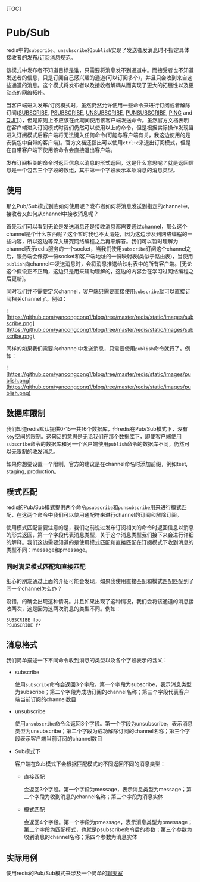 [TOC]

# Pub/Sub

redis中的`subscribe`、`unsubscribe`和`publish`实现了发送者发消息时不指定具体接收者的[发布/订阅消息规范](https://en.wikipedia.org/wiki/Publish/subscribe)。

该模式中发布者不知道目标是谁，只需要将消息发不到通道中。而接受者也不知道发送者的信息，只是订阅自己感兴趣的通道(可以订阅多个)，并且只会收到来自这些通道的消息。这个模式将发布者以及接收者解耦从而实现了更大的拓展性以及更动态的网络拓扑。

当客户端进入发布/订阅模式时，虽然仍然允许使用一些命令来进行订阅或者解除订阅([SUBSCRIBE](https://redis.io/commands/subscribe), [PSUBSCRIBE](https://redis.io/commands/psubscribe), [UNSUBSCRIBE](https://redis.io/commands/unsubscribe), [PUNSUBSCRIBE](https://redis.io/commands/punsubscribe), [PING](https://redis.io/commands/ping) and [QUIT](https://redis.io/commands/quit).)，但是原则上不应该在此期间使用该客户端发送命令。虽然官方文档表明在客户端进入订阅模式时我们仍然可以使用以上的命令，但是根据实际操作发现当进入订阅模式后客户端将无法键入任何命令(可能与客户端有关，我这边使用的是安装包中自带的客户端)。官方文档还指出可以使用`ctrl+c`来退出订阅模式，但是在自带客户端下使用该命令会直接退出客户端。

发布订阅相关的命令时返回信息以消息的形式返回，这是什么意思呢？就是返回信息是一个包含三个字段的数组，其中第一个字段表示本条消息的消息类型。

## 使用

那么Pub/Sub模式到底如何使用呢？发布者如何将消息发送到指定的channel中，接收者又如何从channel中接收消息呢？

首先我们可以看到无论是发送消息还是接收消息都需要通过channel，那么这个channel是个什么东西呢？这个暂时我也不太清楚，因为这边涉及到网络编程的一些内容，所以这边等深入研究网络编程之后再来解答。我们可以暂时理解为channel表示redis服务的一个socket，当我们使用`subscribe`订阅这个channel之后，服务端会保存一份socket和客户端地址的一份映射表(类似于路由表)，当使用`publish`向channel中发送消息时，会将消息推送给映射表中的所有客户端。[无论这个假设正不正确，这边只是用来辅助理解的，这边的内容会在学习过网络编程之后更新]。

同时我们并不需要定义channel，客户端只需要直接使用`subscribe`就可以直接订阅相关channel了。例如：

![https://github.com/yancongcong1/blog/tree/master/redis/static/images/subscribe.png](https://github.com/yancongcong1/blog/tree/master/redis/static/images/subscribe.png)

同样的如果我们需要向channel中发送消息，只需要使用`publish`命令就行了。例如：

![https://github.com/yancongcong1/blog/tree/master/redis/static/images/publish.png](https://github.com/yancongcong1/blog/tree/master/redis/static/images/publish.png)

## 数据库限制

我们知道redis默认提供0-15一共16个数据库，但redis在Pub/Sub模式下，没有key空间的限制。这句话的意思是无论我们在那个数据库下，即使客户端使用`subscribe`命令的数据库和另一个客户端使用`publish`命令的数据库不同，仍然可以无限制的收发消息。

如果你想要设置一个限制，官方的建议是在channel命名时添加前缀，例如test, staging, production。

## 模式匹配

redis的Pub/Sub模式提供两个命令`psubscribe`和`punsubscribe`用来进行模式匹配，在这两个命令中我们可以使用通配符来进行channel的订阅和解除订阅。

使用模式匹配需要注意的是，我们之前说过发布订阅相关的命令时返回信息以消息的形式返回，第一个字段代表消息类型，关于这个消息类型我们接下来会进行详细的解释。我们这边需要知道的是使用模式匹配和直接匹配在订阅模式下收到消息的类型不同：message和pmessage。

### 同时满足模式匹配和直接匹配

细心的朋友通过上面的介绍可能会发现，如果我使用直接匹配和模式匹配匹配到了同一个channel怎么办？

没错，的确会出现这种情况。并且如果出现了这种情况，我们会将该通道的消息接收两次，这是因为这两次消息的类型不同。例如：

```
SUBSCRIBE foo
PSUBSCRIBE f*
```

## 消息格式

我们简单描述一下不同命令收到消息的类型以及各个字段表示的含义：

- subscribe

  使用`subscribe`命令会返回3个字段。第一个字段为subscribe，表示消息类型为subscribe；第二个字段为成功订阅的channel名称；第三个字段代表客户端当前订阅的channel数目

- unsubscribe

  使用`unsubscribe`命令会返回3个字段。第一个字段为unsubscribe，表示消息类型为unsubscribe；第二个字段为成功解除订阅的channel名称；第三个字段表示客户端当前订阅的channel数目

- Sub模式下

  客户端在Sub模式下会根据匹配模式的不同返回不同的消息类型：

  - 直接匹配

    会返回3个字段。第一个字段为message，表示消息类型为message；第二个字段为收到消息的channel名称；第三个字段为消息实体

  - 模式匹配

    会返回4个字段。第一个字段为pmessage，表示消息类型为pmessage；第二个字段为匹配模式，也就是psubscribe命令后的参数；第三个参数为收到消息的channel名称；第四个参数为消息实体

## 实际用例

使用redis的Pub/Sub模式来涉及一个简单的[聊天室](https://gist.github.com/pietern/348262)